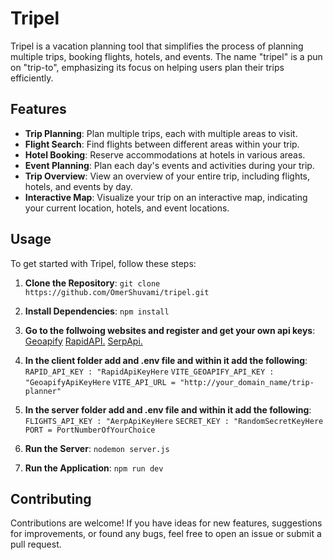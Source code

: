 # Tripel

Tripel is a vacation planning tool that simplifies the process of planning multiple trips, booking flights, hotels, and events.
The name "tripel" is a pun on "trip-to", emphasizing its focus on helping users plan their trips efficiently.

## Features

- **Trip Planning**: Plan multiple trips, each with multiple areas to visit.
- **Flight Search**: Find flights between different areas within your trip.
- **Hotel Booking**: Reserve accommodations at hotels in various areas.
- **Event Planning**: Plan each day's events and activities during your trip.
- **Trip Overview**: View an overview of your entire trip, including flights, hotels, and events by day.
- **Interactive Map**: Visualize your trip on an interactive map, indicating your current location, hotels, and event locations.

## Usage

To get started with Tripel, follow these steps:

1. **Clone the Repository**: 
`git clone https://github.com/OmerShuvami/tripel.git`

2. **Install Dependencies**:
`npm install`

3. **Go to the follwoing websites and register and get your own api keys**:
[Geoapify](https://www.geoapify.com/)
[RapidAPI.](https://rapidapi.com/tipsters/api/hotels-com-provider/)
[SerpApi.](https://serpapi.com/google-flights-api)

5. **In the client folder add and .env file and within it add the following**:
`RAPID_API_KEY : "RapidApiKeyHere` 
`VITE_GEOAPIFY_API_KEY : "GeoapifyApiKeyHere`
`VITE_API_URL = "http://your_domain_name/trip-planner"`

6. **In the server folder add and .env file and within it add the following**:
`FLIGHTS_API_KEY : "AerpApiKeyHere` 
`SECRET_KEY : "RandomSecretKeyHere`
`PORT = PortNumberOfYourChoice`

7. **Run the Server**:
`nodemon server.js`

8. **Run the Application**:
`npm run dev`

## Contributing

Contributions are welcome! If you have ideas for new features, suggestions for improvements, or found any bugs, feel free to open an issue or submit a pull request.

